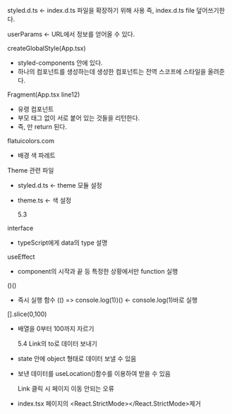 styled.d.ts <- index.d.ts 파일을 확장하기 위해 사용
즉, index.d.ts file 덮어쓰기한다.

userParams <- URL에서 정보를 얻어올 수 있다.

createGlobalStyle(App.tsx)

- styled-components 안에 있다.
- 하나의 컴포넌트를 생성하는데 생성한 컴포넌트는 전역 스코프에 스타일을 올려준다.

Fragment(App.tsx line12)

- 유령 컴포넌트
- 부모 태그 없이 서로 붙어 있는 것들을 리턴한다.
- 즉, <GlobalStyle></GlobalStyle><Router></Router>만 return 된다.

flatuicolors.com

- 배경 색 파레트

Theme 관련 파일

- styled.d.ts <- theme 모듈 설정
- theme.ts <- 색 설정

  5.3

interface

- typeScript에게 data의 type 설명

useEffect

- component의 시작과 끝 등 특정한 상황에서만 function 실행

()()

- 즉시 실행 함수
  (() => console.log(1))() <- console.log(1)바로 실행

[].slice(0,100)

- 배열을 0부터 100까지 자르기

  5.4
  Link의 to로 데이터 보내기

- state 안에 object 형태로 데이터 보낼 수 있음
- 보낸 데이터를 useLocation()함수를 이용하여 받을 수 있음

  Link 클릭 시 페이지 이동 안되는 오류

- index.tsx 페이지의 <React.StrictMode></React.StrictMode>제거
